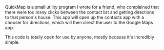 QuickMap is a small utility program I wrote for a friend, who complained that there were too many clicks between the contact list and getting directions to that person's house.  This app will open up the contacts app with a chooser for directions, which will then direct the user to the Google Maps app.

This code is totally open for use by anyone, mostly because it's incredibly simple.